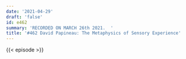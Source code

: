 ```yaml
---
date: '2021-04-29'
draft: 'false'
id: e462
summary: 'RECORDED ON MARCH 26th 2021.  '
title: '#462 David Papineau: The Metaphysics of Sensory Experience'
---
```

{{< episode >}}
